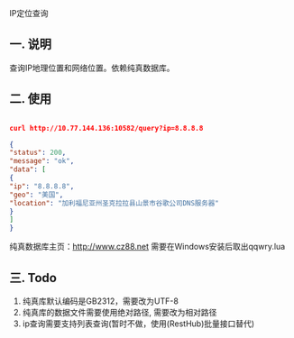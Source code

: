 IP定位查询

一. 说明
-----------
查询IP地理位置和网络位置。依赖纯真数据库。


二. 使用
-----------

```json

curl http://10.77.144.136:10582/query?ip=8.8.8.8

{
"status": 200,
"message": "ok",
"data": [
{
"ip": "8.8.8.8",
"geo": "美国",
"location": "加利福尼亚州圣克拉拉县山景市谷歌公司DNS服务器"
}
]
}
```

纯真数据库主页：http://www.cz88.net
需要在Windows安装后取出qqwry.lua


三. Todo
-----------

1. 纯真库默认编码是GB2312，需要改为UTF-8
2. 纯真库的数据文件需要使用绝对路径, 需要改为相对路径
3. ip查询需要支持列表查询(暂时不做，使用(RestHub)批量接口替代)


